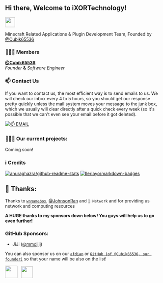 ## Hi there, Welcome to iXORTechnology!

<a href="https://ixor.tech"><img src="https://img.shields.io/website?ddown_message=Offline&label=ixor.tech&style=for-the-badge&up_message=Online&url=https%3A%2F%2Fixor.tech" width="auto" height="32"></a>

Minecraft Related Applications & Plugin Development Team, Founded by [@Cubik65536](https://github.com/Cubik65536)

### 👨🏻‍💻 Members

**[@Cubik65536](https://github.com/Cubik65536)**
<br/>
*Founder* **&** *Software Engineer*

### 📫 Contact Us

If you want to contact us, the most efficient way is to send emails to us. We will check our inbox every 4 to 5 hours, so you should get our response pretty quickly unless the mail system moves your message to the junk box, which we usually will clear directly after a quick check every week (so it's possible that we can't even see your email before it got deleted).

[![📫 EMAIL](https://img.shields.io/badge/📫%20EMAIL-admin%40ixor.tech-informational?style=for-the-badge)](mailto:admin@ixor.tech)

### 🧑🏻‍💻 Our current projects:

Coming soon!

### ℹ️ Credits
[![anuraghazra/github-readme-stats](https://github-readme-stats.cubik65536.top/api/pin/?theme=github_dark&username=anuraghazra&repo=github-readme-stats&show_owner=true)](https://github.com/anuraghazra/github-readme-stats)
[![Ileriayo/markdown-badges](https://github-readme-stats.cubik65536.top/api/pin/?theme=github_dark&username=Ileriayo&repo=markdown-badges&show_owner=true)](https://github.com/Ileriayo/markdown-badges)

## 🎉 Thanks:

Thanks to [`wngamebox`](https://wngamebox.cn), [@JohnsonRan](https://github.com/JohnsonRan) and `🍉 Network` and for providing us network and computing resources

**A HUGE thanks to my sponsors down below! You guys will help us to go even further!** 

### GitHub Sponsors:
- JiJi ([@mmdjiji](https://github.com/mmdjiji))

You can also sponsor us on our [`afdian`](https://afdian.net/@ixortech) or [`GitHub (of @Cubik65536, our founder)`](https://github.com/sponsors/Cubik65536) so that your name will be also on the list!

<p>
  <a href="https://github.com/sponsors/Cubik65536"><img src="https://img.shields.io/badge/sponsor-30363D?style=for-the-badge&logo=GitHub-Sponsors&logoColor=#EA4AAA" width="auto" height="40" /></a>
  &nbsp;
  <a href="https://afdian.net/@ixortech"><img src="https://cdn.jsdelivr.net/gh/Cubik65536/cubik-favicons@main/support%20me%20on%20afd.png" width="auto" height="38" /></a>
</p>
